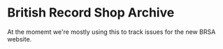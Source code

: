 # British Record Shop Archive

At the momemt we're mostly using this to track issues for the new BRSA website.

